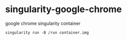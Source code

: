 # singularity-google-chrome
google chrome singularity container
```
singularity run -B /run container.img
```
